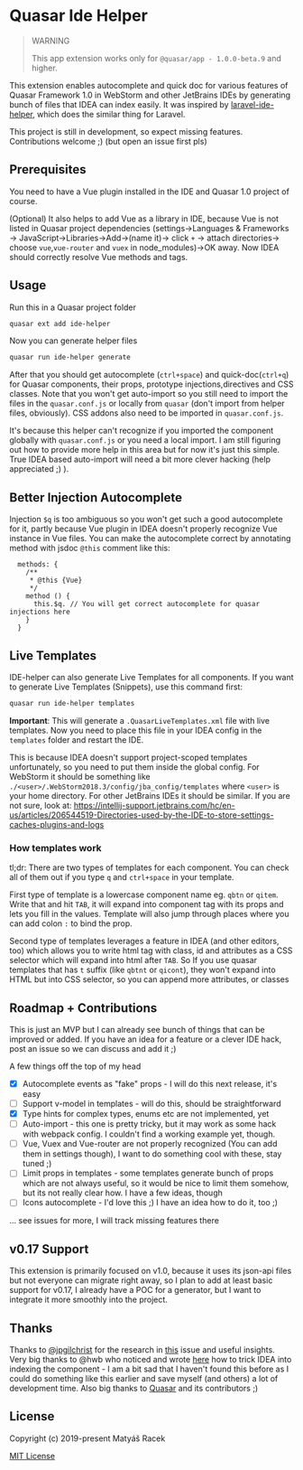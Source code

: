# Quasar Ide Helper

> WARNING
>
> This app extension works only for `@quasar/app - 1.0.0-beta.9` and higher.

This extension enables autocomplete and quick doc for various features of Quasar Framework 1.0 in WebStorm and other JetBrains IDEs by generating bunch of files that IDEA can index easily. It was inspired by [laravel-ide-helper](https://github.com/barryvdh/laravel-ide-helper), which does the similar thing for Laravel.

This project is still in development, so expect missing features. Contributions welcome ;) (but open an issue first pls)

## Prerequisites
You need to have a Vue plugin installed in the IDE and Quasar 1.0 project of course.

(Optional) It also helps to add Vue as a library in IDE, because Vue is not listed in Quasar project dependencies (settings->Languages & Frameworks -> JavaScript->Libraries->Add->(name it)-> click `+` -> attach directories-> choose `vue`,`vue-router` and `vuex` in node_modules)->OK away. Now IDEA should correctly resolve Vue methods and tags.

## Usage

Run this in a Quasar project folder
```bash
quasar ext add ide-helper
```

Now you can generate helper files
```bash
quasar run ide-helper generate
```

After that you should get autocomplete (`ctrl+space`) and quick-doc(`ctrl+q`) for Quasar components, their props, prototype injections,directives and CSS classes. Note that you won't get auto-import so you still need to import the files in the `quasar.conf.js` or locally from `quasar` (don't import from helper files, obviously). CSS addons also need to be imported in `quasar.conf.js`.

It's because this helper can't recognize if you imported the component globally with `quasar.conf.js` or you need a local import. I am still figuring out how to provide more help in this area but for now it's just this simple. True IDEA based auto-import will need a bit more clever hacking (help appreciated ;) ).

## Better Injection Autocomplete
Injection `$q` is too ambiguous so you won't get such a good autocomplete for it, partly because Vue plugin in IDEA doesn't properly recognize Vue instance in Vue files. You can make the autocomplete correct by annotating method with jsdoc `@this` comment like this:
```vue
  methods: {
    /**
     * @this {Vue}
     */
    method () {
      this.$q. // You will get correct autocomplete for quasar injections here
    }
  }
```

## Live Templates
IDE-helper can also generate Live Templates for all components. If you want to generate Live Templates (Snippets), use this command first:
```bash
quasar run ide-helper templates
```
**Important**: This will generate a `.QuasarLiveTemplates.xml` file with live templates. Now you need to place this file in your IDEA config in the `templates` folder and restart the IDE. 

This is because IDEA doesn't support project-scoped templates unfortunately, so you need to put them inside the global config. For WebStorm it should be something like `./<user>/.WebStorm2018.3/config/jba_config/templates` where `<user>` is your home directory. For other JetBrains IDEs it should be similar. If you are not sure, look at: https://intellij-support.jetbrains.com/hc/en-us/articles/206544519-Directories-used-by-the-IDE-to-store-settings-caches-plugins-and-logs

### How templates work
 
tl;dr: There are two types of templates for each component. You can check all of them out if you type `q` and `ctrl+space` in your template.

First type of template is a lowercase component name eg. `qbtn` or `qitem`. Write that and hit `TAB`, it will expand into component tag with its props and lets you fill in the values. Template will also jump through places where you can add colon `:` to bind the prop.

Second type of templates leverages a feature in IDEA (and other editors, too) which allows you to write html tag with class, id and attributes as a CSS selector which will expand into html after `TAB`. So If you use quasar templates that has `t` suffix (like `qbtnt` or `qicont`), they won't expand into HTML but into CSS selector, so you can append more attributes, or classes

## Roadmap + Contributions
This is just an MVP but I can already see bunch of things that can be improved or added. If you have an idea for a feature or a clever IDE hack, post an issue so we can discuss and add it ;) 

A few things off the top of my head
 - [x] Autocomplete events as "fake" props - I will do this next release, it's easy
 - [ ] Support v-model in templates - will do this, should be straightforward
 - [x] Type hints for complex types, enums etc are not implemented, yet
 - [ ] Auto-import - this one is pretty tricky, but it may work as some hack with webpack config. I couldn't find a working example yet, though.
 - [ ] Vue, Vuex and Vue-router are not properly recognized (You can add them in settings though), I want to do something cool with these, stay tuned ;)
 - [ ] Limit props in templates - some templates generate bunch of props which are not always useful, so it would be nice to limit them somehow, but its not really clear how. I have a few ideas, though
 - [ ] Icons autocomplete - I'd love this ;) I have an idea how to do it, too ;)

... see issues for more, I will track missing features there
 
## v0.17 Support
This extension is primarily focused on v1.0, because it uses its json-api files but not everyone can migrate right away, so I plan to add at least basic support for v0.17, I already have a POC for a generator, but I want to integrate it more smoothly into the project.

## Thanks
Thanks to [@jpgilchrist](https://github.com/jpgilchrist) for the research in [this](https://github.com/quasarframework/quasar/issues/2224) issue and useful insights. Very big thanks to @hwb who noticed and wrote [here](https://forum.quasar-framework.org/topic/2322/how-to-import-quasar-components-to-use-vue-code-completion-in-intellij-idea-webstorm/2) how to trick IDEA into indexing the component - I am a bit sad that I haven't found this before as I could do something like this earlier and save myself (and others) a lot of development time. Also big thanks to [Quasar](https://github.com/quasarframework/quasar/) and its contributors ;)

## License

Copyright (c) 2019-present Matyáš Racek

[MIT License](http://en.wikipedia.org/wiki/MIT_License)
